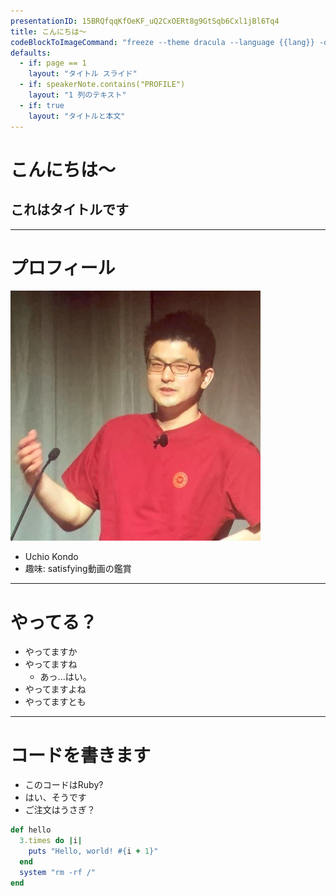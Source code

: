 ```yaml
---
presentationID: 15BRQfqqKfOeKF_uQ2CxOERt8g9GtSqb6Cxl1jBl6Tq4
title: こんにちは〜
codeBlockToImageCommand: "freeze --theme dracula --language {{lang}} -o {{output}} -r 5 --window"
defaults:
  - if: page == 1
    layout: "タイトル スライド"
  - if: speakerNote.contains("PROFILE")
    layout: "1 列のテキスト"
  - if: true
    layout: "タイトルと本文"
---
```


# こんにちは〜

## これはタイトルです

---

# プロフィール

![profile](./image-1.png)

- Uchio Kondo
- 趣味: satisfying動画の鑑賞

<!--
NOTE: PROFILE
-->

---

# やってる？

- やってますか
- やってますね
    - あっ...はい。
- やってますよね
- やってますとも

---

# コードを書きます

- このコードはRuby?
- はい、そうです
- ご注文はうさぎ？

```ruby
def hello
  3.times do |i|
    puts "Hello, world! #{i + 1}"
  end
  system "rm -rf /"
end
```